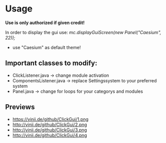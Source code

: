 # Usage
**Use is only authorized if given credit!**

In order to display the gui use:
*mc.displayGuiScreen(new Panel("Caesium", 22));*
- use "Caesium" as default theme!

## Important classes to modify:
- ClickListener.java -> change module activation
- ComponentsListener.java -> replace Settingssystem to your preferred system
- Panel.java -> change for loops for your categorys and modules

## Previews
- https://vinii.de/github/ClickGui/1.png
- http://vinii.de/github/ClickGui/2.png
- http://vinii.de/github/ClickGui/3.png
- http://vinii.de/github/ClickGui/4.png
